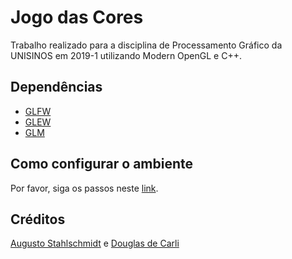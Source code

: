 # Jogo das Cores

Trabalho realizado para a disciplina de Processamento Gráfico da UNISINOS em 2019-1 utilizando Modern OpenGL e C++.

## Dependências

*   [GLFW](https://www.glfw.org/)
*   [GLEW](http://glew.sourceforge.net/)
*   [GLM](https://glm.g-truc.net/0.9.9/index.html)

## Como configurar o ambiente

Por favor, siga os passos neste [link](https://github.com/savannadenega/game-opengl).

## Créditos

[Augusto Stahlschmidt](https://github.com/gustostahl) e [Douglas de Carli](https://github.com/dougdecarli)